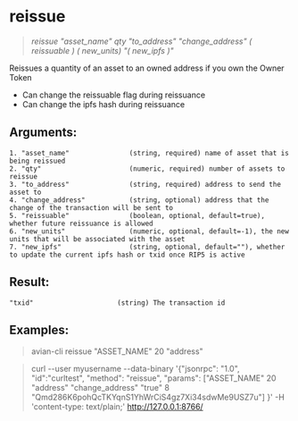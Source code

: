 # reissue

> *reissue "asset_name" qty "to_address" "change_address" ( reissuable ) ( new_units) "( new_ipfs )"*

Reissues a quantity of an asset to an owned address if you own the Owner Token
* Can change the reissuable flag during reissuance
* Can change the ipfs hash during reissuance

## Arguments:
```
1. "asset_name"               (string, required) name of asset that is being reissued
2. "qty"                      (numeric, required) number of assets to reissue
3. "to_address"               (string, required) address to send the asset to
4. "change_address"           (string, optional) address that the change of the transaction will be sent to
5. "reissuable"               (boolean, optional, default=true), whether future reissuance is allowed
6. "new_units"                (numeric, optional, default=-1), the new units that will be associated with the asset
7. "new_ipfs"                 (string, optional, default=""), whether to update the current ipfs hash or txid once RIP5 is active
```

## Result:
```
"txid"                     (string) The transaction id
```

## Examples:

> avian-cli reissue "ASSET_NAME" 20 "address"

> curl --user myusername --data-binary '{"jsonrpc": "1.0", "id":"curltest", "method": "reissue", "params": ["ASSET_NAME" 20 "address" "change_address" "true" 8 "Qmd286K6pohQcTKYqnS1YhWrCiS4gz7Xi34sdwMe9USZ7u"] }' -H 'content-type: text/plain;' http://127.0.0.1:8766/
